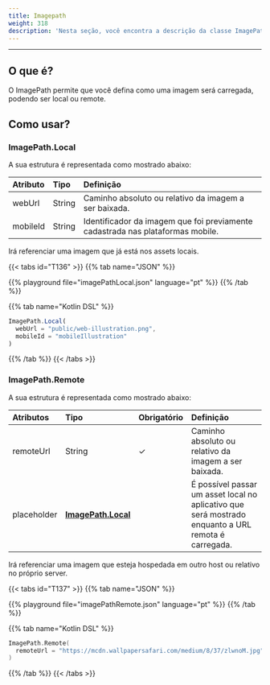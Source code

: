 ```yaml
---
title: Imagepath
weight: 318
description: 'Nesta seção, você encontra a descrição da classe ImagePath'
---
```


---

## O que é?

O ImagePath permite que você defina como uma imagem será carregada, podendo ser local ou remote.

## Como usar?

### ImagePath.Local

A sua estrutura é representada como mostrado abaixo: 

| **Atributo** | **Tipo** | **Definição** |
| :--- | :--- | :--- |
| webUrl | String | Caminho absoluto ou relativo da imagem a ser baixada. |
| mobileId | String | Identificador da imagem que foi previamente cadastrada nas plataformas mobile. |

Irá referenciar uma imagem que já está nos assets locais.

{{< tabs id="T136" >}}
{{% tab name="JSON" %}}
<!-- json-playground:imagePathLocal.json
{
  "_beagleComponent_": "beagle:image",
      "path": {
        "_beagleImagePath_": "local",
        "url": "public/web-illustration.png",
        "mobileId": "mobileIllustration"
      }
}
-->
{{% playground file="imagePathLocal.json" language="pt" %}}
{{% /tab %}}

{{% tab name="Kotlin DSL" %}}
```javascript
ImagePath.Local(
  webUrl = "public/web-illustration.png",
  mobileId = "mobileIllustration"
)
```
{{% /tab %}}
{{< /tabs >}}

### ImagePath.Remote

A sua estrutura é representada como mostrado abaixo: 

| **Atributos** | **Tipo** | Obrigatório | **Definição** |
| :--- | :--- | :--- | :--- |
| remoteUrl | String |     ✓ | Caminho absoluto ou relativo da imagem a ser baixada. |
| placeholder | [**ImagePath.Local**](imagepath#imagepath-local) |  | É possível passar um asset local no aplicativo que será mostrado enquanto a URL remota é carregada. |

Irá referenciar uma imagem que esteja hospedada em outro host ou relativo no próprio server.

{{< tabs id="T137" >}}
{{% tab name="JSON" %}}
<!-- json-playground:imagePathRemote.json
{
  "_beagleComponent_": "beagle:image",
"path": {
"_beagleImagePath_": "remote",
"url": "https://mcdn.wallpapersafari.com/medium/8/37/zlwnoM.jpg"
}
}
-->
{{% playground file="imagePathRemote.json" language="pt" %}}
{{% /tab %}}

{{% tab name="Kotlin DSL" %}}
```kotlin
ImagePath.Remote(
  remoteUrl = "https://mcdn.wallpapersafari.com/medium/8/37/zlwnoM.jpg"
)
```
{{% /tab %}}
{{< /tabs >}}
